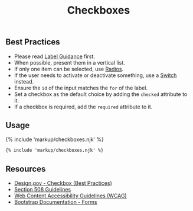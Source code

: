 ﻿---
title: Checkboxes
summary: Checkboxes allow users to select one or more options at the same time.
tags: forms
layout: docs/guide
eleventyNavigation:
  key: Checkboxes
  parent: Form Controls
  order: 4
  excerpt: Checkboxes allow users to select one or more options at the same time.
  img: /img/illustrations/illus-checkboxes.svg
---
  
## Best Practices

- Please read [Label Guidance](/form-controls/labels-guidance) first.
- When possible, present them in a vertical list.
- If only one item can be selected, use [Radios](/form-controls/radios).
- If the user needs to activate or deactivate something, use a [Switch](/form-controls/switches) instead.
- Ensure the `id` of the input matches the `for` of the label.
- Set a checkbox as the default choice by adding the `checked` attribute to it.
- If a checkbox is required, add the `required` attribute to it.

## Usage

{% include 'markup/checkboxes.njk' %}

``` html
{% include 'markup/checkboxes.njk' %}
```

## Resources
* <a href="https://designsystem.digital.gov/components/form-controls/#checkbox" target="_blank">Design.gov - Checkbox (Best Practices)</a>
* <a href="https://www.section508.gov/" target="_blank">Section 508 Guidelines</a>
* <a href="https://www.w3.org/TR/WCAG21/" target="_blank">Web Content Accessibility Guidelines (WCAG)</a>
* <a href="https://getbootstrap.com/docs/4.5/components/forms/" target="_blank">Bootstrap Documentation - Forms</a>
